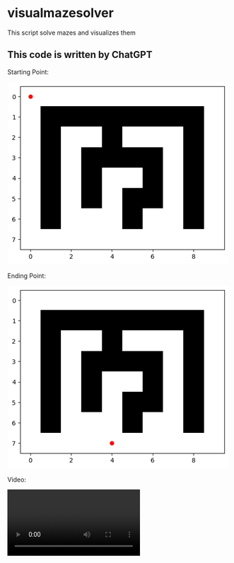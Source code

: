 # visualmazesolver
This script solve mazes and visualizes them

## This code is written by ChatGPT


Starting Point:

![Starting Point](start.png)

Ending Point:

![Ending Point](end.png)


Video:

![Video](video.avi)
